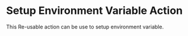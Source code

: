# Setup Environment Variable Action

This Re-usable action can be use to setup environment variable. 

